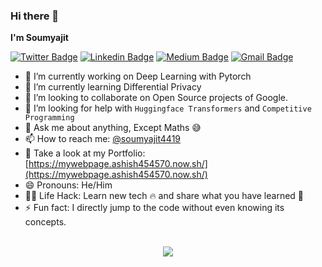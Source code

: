 ### Hi there 👋
**I'm Soumyajit**
<!--
**soumyajit4419/soumyajit4419** is a ✨ _special_ ✨ repository because its `README.md` (this file) appears on your GitHub profile. 

Here are some ideas to get you started: -->
[![Twitter Badge](https://img.shields.io/badge/-@Soumyajit4419-1ca0f1?style=flat-square&labelColor=1ca0f1&logo=twitter&logoColor=white&link=https://twitter.com/soumyajit4419)](https://twitter.com/soumyajit4419) [![Linkedin Badge](https://img.shields.io/badge/-soumyajit4419-blue?style=flat-square&logo=Linkedin&logoColor=white&link=https://www.linkedin.com/in/soumyajit4419/)](https://www.linkedin.com/in/soumyajit4419/) [![Medium Badge](https://img.shields.io/badge/-@soumyajit4419-03a57a?style=flat-square&labelColor=000000&logo=Medium&link=https://medium.com/@soumyajit4419/)](https://medium.com/@soumyajit4419)
[![Gmail Badge](https://img.shields.io/badge/-ashish454570@gmail.com-c14438?style=flat-square&logo=Gmail&logoColor=white&link=mailto:ashish454570@gmail.com)](mailto:ashish454570@gmail.com)

- 🔭 I’m currently working on Deep Learning with Pytorch
- 🌱 I’m currently learning Differential Privacy
- 👯 I’m looking to collaborate on Open Source projects of Google.
- 🤔 I’m looking for help with `Huggingface Transformers` and `Competitive Programming`
- 💬 Ask me about anything, Except Maths :sweat_smile:
- 📫 How to reach me: [@soumyajit4419](https://twitter.com/Soumyajit4419)
- :100: Take a look at my Portfolio: [https://mywebpage.ashish454570.now.sh/](https://mywebpage.ashish454570.now.sh/)
- 😄 Pronouns: He/Him
- 👨‍💻 Life Hack: Learn new tech :fire: and share what you have learned :tada:
- ⚡ Fun fact: I directly jump to the code without even knowing its concepts.

<br/>
<div align="center">
  <img align="center" src="https://github-readme-stats.anuraghazra1.vercel.app/api?username=soumyajit4419&show_icons=true&title_color=fff&icon_color=79ff97&text_color=9f9f9f&bg_color=151515" />
</div>
